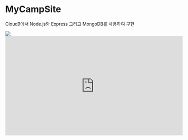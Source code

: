 # MyCampSite
Cloud9에서 Node.js와 Express 그리고 MongoDB를 사용하여 구현

<img src="https://user-images.githubusercontent.com/43393426/53221352-56337b00-36ac-11e9-9437-9264c98b8c79.png">

<iframe width="560" height="315" src="https://www.youtube.com/embed/qFu1u1em54Y" frameborder="0" allow="accelerometer; autoplay; encrypted-media; gyroscope; picture-in-picture" allowfullscreen></iframe>
